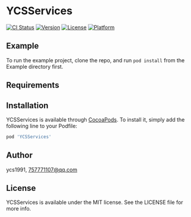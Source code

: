 # YCSServices

[![CI Status](https://img.shields.io/travis/ycs1991/YCSServices.svg?style=flat)](https://travis-ci.org/ycs1991/YCSServices)
[![Version](https://img.shields.io/cocoapods/v/YCSServices.svg?style=flat)](https://cocoapods.org/pods/YCSServices)
[![License](https://img.shields.io/cocoapods/l/YCSServices.svg?style=flat)](https://cocoapods.org/pods/YCSServices)
[![Platform](https://img.shields.io/cocoapods/p/YCSServices.svg?style=flat)](https://cocoapods.org/pods/YCSServices)

## Example

To run the example project, clone the repo, and run `pod install` from the Example directory first.

## Requirements

## Installation

YCSServices is available through [CocoaPods](https://cocoapods.org). To install
it, simply add the following line to your Podfile:

```ruby
pod 'YCSServices'
```

## Author

ycs1991, 757771107@qq.com

## License

YCSServices is available under the MIT license. See the LICENSE file for more info.
